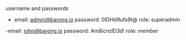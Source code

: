 username and passwords   
  
 - email: admin@barong.io
  password: 0lDHd9ufs9t@
  role: superadmin
    
  -email: john@barong.io
  password: Am8icnzEI3d!
  role: member
    
